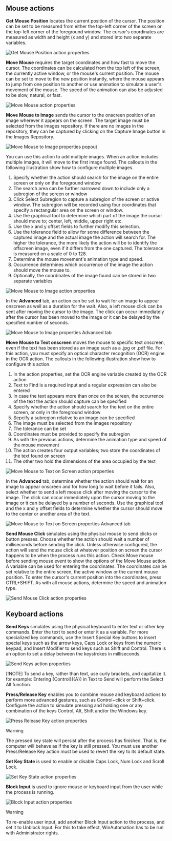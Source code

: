## Mouse actions

**Get Mouse Position** locates the current position of the cursor. The position can be set to be measured from either the top-left corner of the screen or the top-left corner of the foreground window. The cursor's coordinates are measured as width and height (x and y) and stored into two separate variables. 

![Get Mouse Position action properties](..\media\Get-Mouse-Position-action-properties.png)

**Move Mouse** requires the target coordinates and how fast to move the cursor. The coordinates can be calculated from the top left of the screen, the currently active window, or the mouse's current position. The mouse can be set to move to the new position instantly, where the mouse appears to jump from one position to another or use animation to simulate a user's movement of the mouse. The speed of the animation can also be adjusted to be slow, natural, or fast.

![Move Mouse action properties](..\media\Move-Mouse-action-properties.png)

**Move Mouse to Image** sends the cursor to the onscreen position of an image wherever it appears on the screen. The target image must be selected from the images repository. If there are no images in the repository, they can be captured by clicking on the Capture Image button in the Images Repository.

![Move Mouse to Image properties popout](..\media\Move-Mouse-to-Image-properties-popout.png)

You can use this action to add multiple images. When an action includes multiple images, it will move to the first image found. The callouts in the following illustration show how to configure multiple images. 
1. Specify whether the action should search for the image on the entire screen or only on the foreground window
1. The search area can be further narrowed down to include only a subregion of the screen or window
1. Click Select Subregion to capture a subregion of the screen or active window. The subregion will be recorded using four coordinates that specify a rectangular area on the screen or window. 
1. Use the graphical tool to determine which part of the image the cursor should move to; center, left, middle, upper right etc. 
1. Use the x and y offset fields to further modify this selection. 
1. Use the tolerance field to allow for some difference between the captured image and the actual image the action will search for. The higher the tolerance, the more likely the action will be to identify the offscreen image, even if it differs from the one captured. The tolerance is measured on a scale of 0 to 128. 
1. Determine the mouse movement's animation type and speed. 
1. Occurrence determines which occurrence of the image the action should move the mouse to. 
1. Optionally, the coordinates of the image found can be stored in two separate variables

![Move Mouse to Image action properties](..\media\Move-Mouse-to-Image-action-properties.png)

In the **Advanced** tab, an action can be set to wait for an image to appear onscreen as well as a duration for the wait. Also, a left mouse click can be sent after moving the cursor to the image. The click can occur immediately after the cursor has been moved to the image or it can be delayed by the specified number of seconds.
 
![Move Mouse to Image properties Advanced tab](..\media\Move-Mouse-to-Image-properties-Advanced-tab.png)

**Move Mouse to Text onscreen** moves the mouse to specific text onscreen, even if the text has been stored as an image such as a .jpg or .pdf file. For this action, you must specify an optical character recognition (OCR) engine in the OCR action. The callouts in the following illustration show how to configure this action. 

1. In the action properties, set the OCR engine variable created by the OCR action 
1. Text to Find is a required input and a regular expression can also be entered
1. In case the text appears more than once on the screen, the occurrence of the text the action should capture can be specified 
1. Specify whether the action should search for the text on the entire screen, or only in the foreground window 
1. Sepcify a subregion relative to an image can be specified 
1. The image must be selected from the images repository 
1. The tolerance can be set 
1. Coordinates must be provided to specify the subregion
1. As with the previous actions, determine the animation type and speed of the mouse movement 
1. The action creates four output variables; two store the coordinates of the text found on screen 
1. The other two hold the dimensions of the area occupied by the text

![Move Mouse to Text on Screen action properties](..\media\Move-Mouse-to-Text-onscreen-action-properties.png)

In the **Advanced** tab, determine whether the action should wait for an image to appear onscreen and for how long to wait before it fails. Also, select whether to send a left mouse click after moving the cursor to the image. The click can occur immediately upon the cursor moving to the image or it can be delayed by a number of seconds. Use the graphical tool and the x and y offset fields to determine whether the cursor should move to the center or another area of the text. 
 

![Move Mouse to Text on Screen properties Advanced tab](..\media\Move-Mouse-to-Text-onscreen-properties-Advanced-tab.png)

**Send Mouse Click** simulates using the physical mouse to send clicks or button presses. Choose whether the action should wait a number of milliseconds before sending the click. Unless otherwise configured, the action will send the mouse click at whatever position on screen the cursor happens to be when the process runs this action. Check Move mouse before sending mouse event to show the options of the Move Mouse action. A variable can be used for entering the coordinates. The coordinates can be set relative to the entire screen, the active window or the current mouse position. To enter the cursor's current position into the coordinates, press CTRL+SHIFT. As with all mouse actions, determine the speed and animation type.
 
![Send Mouse Click action properties](..\media\Send-Mouse-Click-action-properties.png)

## Keyboard actions

**Send Keys** simulates using the physical keyboard to enter text or other key commands. Enter the text to send or enter it as a variable. For more specialized key commands, use the Insert Special Key buttons to insert special keys such as the arrow keys, Caps Lock or keys from the numeric keypad, and Insert Modifier to send keys such as Shift and Control. There is an option to set a delay between the keystrokes in milliseconds. 

![Send Keys action properties](..\media\Send-Keys-action-properties.png)

[!NOTE]
To send a key, rather than text, use curly brackets, and capitalize it.
for example: Entering {Control}({A}) in Text to Send will perform the Select All function.

**Press/Release Key** enables you to combine mouse and keyboard actions to perform more advanced gestures, such as Control+click or Shift+click. Configure the action to simulate pressing and holding one or any combination of the keys Control, Alt, Shift and/or the Windows key.

![Press Release Key action properties](..\media\Press-Release-Key-action-properties.png)

> [!WARNING]
> The pressed key state will persist after the process has finished. That is, the computer will behave as if the key is still pressed. You must use another Press/Release Key action must be used to revert the key to its default state.

**Set Key State** is used to enable or disable Caps Lock, Num Lock and Scroll Lock.

![Set Key State action properties](..\media\Set-Key-State-action-properties.png)

**Block Input** is used to ignore mouse or keyboard input from the user while the process is running.

![Block Input action properties](..\media\Block-Input-action-properties.png)
 
> [!WARNING]
> To re-enable user input, add another Block Input action to the process, and set it to Unblock Input. For this to take effect, WinAutomation has to be run with Administrator rights.